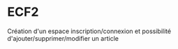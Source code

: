 # ECF2
 Création d'un espace inscription/connexion et possibilité d'ajouter/supprimer/modifier un article 
